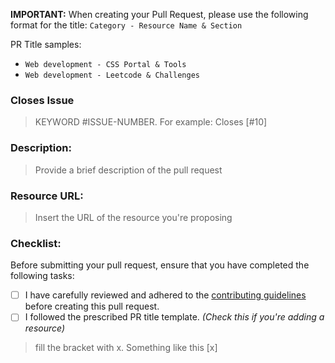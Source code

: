 **IMPORTANT:** When creating your Pull Request, please use the following format for the title: `Category - Resource Name & Section`  <!--Change the PR Title not this -->

PR Title samples:

- `Web development - CSS Portal & Tools`
- `Web development - Leetcode & Challenges`

<!-- Please note that this PR title format is designed exclusively for adding a resource. If your PR is not about adding a resource, PLEASE DISREGARD THIS TEMPLATE. -->


### Closes Issue
> KEYWORD #ISSUE-NUMBER. For example: Closes [#10] 


### Description: 
> Provide a brief description of the pull request


### Resource URL: 
> Insert the URL of the resource you're proposing 


### Checklist:
Before submitting your pull request, ensure that you have completed the following tasks: 

- [ ] I have carefully reviewed and adhered to the [contributing guidelines](https://github.com/jfmartinz/ResourceHub/blob/main/CONTRIBUTING.md) before creating this pull request.
- [ ] I followed the prescribed PR title template. _(Check this if you're adding a resource)_

> fill the bracket with x. Something like this [x]
